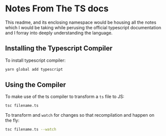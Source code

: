 # Notes From The TS docs

This readme, and its enclosing namespace would be housing all the notes which I would be taking while perusing the official typescript documentation and I forray into deeply understanding the language.

## Installing the Typescript Compiler

To install typescript compiler:

```sh
yarn global add typescript
```

## Using the Compiler

To make use of the ts compiler to transform a `ts` file to JS:

```sh
tsc filename.ts
```

To transform and `watch` for changes so that recompilation and happen on the fly:

```sh
tsc filename.ts --watch
```
